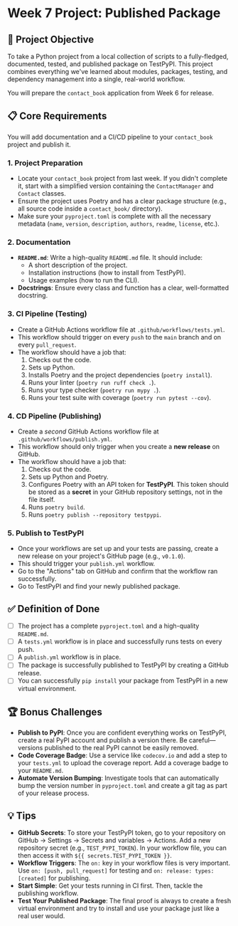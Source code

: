 # Week 7 Project: Published Package

## 🎯 Project Objective

To take a Python project from a local collection of scripts to a fully-fledged, documented, tested, and published package on TestPyPI. This project combines everything we've learned about modules, packages, testing, and dependency management into a single, real-world workflow.

You will prepare the `contact_book` application from Week 6 for release.

## 📋 Core Requirements

You will add documentation and a CI/CD pipeline to your `contact_book` project and publish it.

### 1. Project Preparation

- Locate your `contact_book` project from last week. If you didn't complete it, start with a simplified version containing the `ContactManager` and `Contact` classes.
- Ensure the project uses Poetry and has a clear package structure (e.g., all source code inside a `contact_book/` directory).
- Make sure your `pyproject.toml` is complete with all the necessary metadata (`name`, `version`, `description`, `authors`, `readme`, `license`, etc.).

### 2. Documentation

- **`README.md`**: Write a high-quality `README.md` file. It should include:
  - A short description of the project.
  - Installation instructions (how to install from TestPyPI).
  - Usage examples (how to run the CLI).
- **Docstrings**: Ensure every class and function has a clear, well-formatted docstring.

### 3. CI Pipeline (Testing)

- Create a GitHub Actions workflow file at `.github/workflows/tests.yml`.
- This workflow should trigger on every `push` to the `main` branch and on every `pull_request`.
- The workflow should have a job that:
  1.  Checks out the code.
  2.  Sets up Python.
  3.  Installs Poetry and the project dependencies (`poetry install`).
  4.  Runs your linter (`poetry run ruff check .`).
  5.  Runs your type checker (`poetry run mypy .`).
  6.  Runs your test suite with coverage (`poetry run pytest --cov`).

### 4. CD Pipeline (Publishing)

- Create a _second_ GitHub Actions workflow file at `.github/workflows/publish.yml`.
- This workflow should only trigger when you create a **new release** on GitHub.
- The workflow should have a job that:
  1.  Checks out the code.
  2.  Sets up Python and Poetry.
  3.  Configures Poetry with an API token for **TestPyPI**. This token should be stored as a **secret** in your GitHub repository settings, not in the file itself.
  4.  Runs `poetry build`.
  5.  Runs `poetry publish --repository testpypi`.

### 5. Publish to TestPyPI

- Once your workflows are set up and your tests are passing, create a new release on your project's GitHub page (e.g., `v0.1.0`).
- This should trigger your `publish.yml` workflow.
- Go to the "Actions" tab on GitHub and confirm that the workflow ran successfully.
- Go to TestPyPI and find your newly published package.

## ✅ Definition of Done

- [ ] The project has a complete `pyproject.toml` and a high-quality `README.md`.
- [ ] A `tests.yml` workflow is in place and successfully runs tests on every push.
- [ ] A `publish.yml` workflow is in place.
- [ ] The package is successfully published to TestPyPI by creating a GitHub release.
- [ ] You can successfully `pip install` your package from TestPyPI in a new virtual environment.

## 🏆 Bonus Challenges

- **Publish to PyPI**: Once you are confident everything works on TestPyPI, create a real PyPI account and publish a version there. Be careful—versions published to the real PyPI cannot be easily removed.
- **Code Coverage Badge**: Use a service like `codecov.io` and add a step to your `tests.yml` to upload the coverage report. Add a coverage badge to your `README.md`.
- **Automate Version Bumping**: Investigate tools that can automatically bump the version number in `pyproject.toml` and create a git tag as part of your release process.

## 💡 Tips

- **GitHub Secrets**: To store your TestPyPI token, go to your repository on GitHub -> Settings -> Secrets and variables -> Actions. Add a new repository secret (e.g., `TEST_PYPI_TOKEN`). In your workflow file, you can then access it with `${{ secrets.TEST_PYPI_TOKEN }}`.
- **Workflow Triggers**: The `on:` key in your workflow files is very important. Use `on: [push, pull_request]` for testing and `on: release: types: [created]` for publishing.
- **Start Simple**: Get your tests running in CI first. Then, tackle the publishing workflow.
- **Test Your Published Package**: The final proof is always to create a fresh virtual environment and try to install and use your package just like a real user would.
